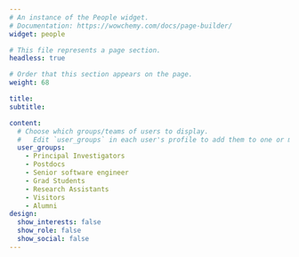 ```yaml
---
# An instance of the People widget.
# Documentation: https://wowchemy.com/docs/page-builder/
widget: people

# This file represents a page section.
headless: true

# Order that this section appears on the page.
weight: 68

title: 
subtitle:

content:
  # Choose which groups/teams of users to display.
  #   Edit `user_groups` in each user's profile to add them to one or more of these groups.
  user_groups:
    - Principal Investigators
    - Postdocs
    - Senior software engineer
    - Grad Students
    - Research Assistants
    - Visitors
    - Alumni    
design:
  show_interests: false
  show_role: false
  show_social: false
---
```

